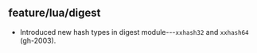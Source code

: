 ## feature/lua/digest

* Introduced new hash types in digest module---`xxhash32` and `xxhash64`
  (gh-2003).

